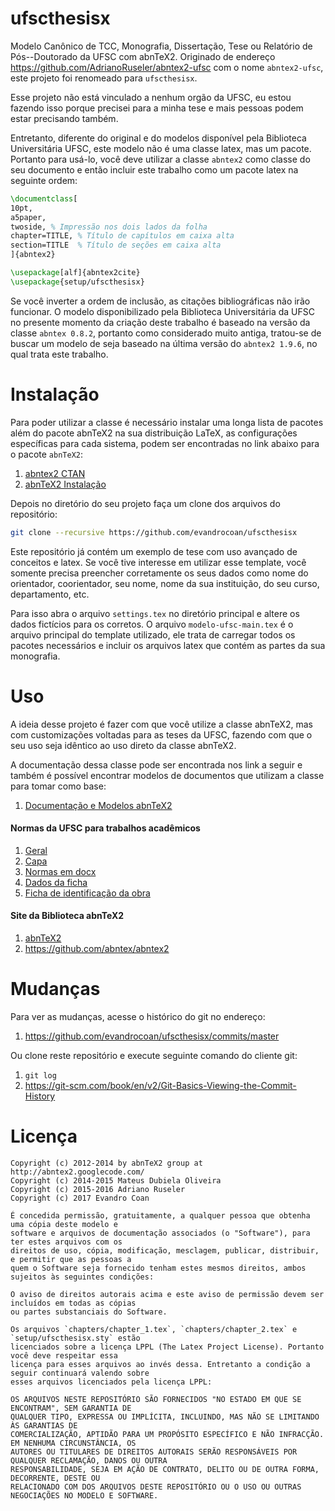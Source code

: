 ufscthesisx
=================

Modelo Canônico de TCC, Monografia,  Dissertação, Tese ou Relatório de Pós--Doutorado da UFSC com
abnTeX2. Originado de endereço https://github.com/AdrianoRuseler/abntex2-ufsc com o nome
`abntex2-ufsc`, este projeto foi renomeado para `ufscthesisx`.

Esse projeto não está vinculado a nenhum orgão da UFSC, eu estou fazendo isso porque precisei para a
minha tese e mais pessoas podem estar precisando também.

Entretanto, diferente do original e do modelos disponível pela Biblioteca Universitária UFSC, este
modelo não é uma classe latex, mas um pacote. Portanto para usá-lo, você deve utilizar a classe
`abntex2` como classe do seu documento e então incluir este trabalho como um pacote latex na
seguinte ordem:
```latex
\documentclass[
10pt,
a5paper,
twoside, % Impressão nos dois lados da folha
chapter=TITLE, % Título de capítulos em caixa alta
section=TITLE  % Título de seções em caixa alta
]{abntex2}

\usepackage[alf]{abntex2cite}
\usepackage{setup/ufscthesisx}
```

Se você inverter a ordem de inclusão, as citações bibliográficas não irão funcionar. O modelo
disponibilizado pela Biblioteca Universitária da UFSC no presente momento da criação deste trabalho
é baseado na versão da classe `abntex 0.8.2`, portanto como considerado muito antiga, tratou-se de
buscar um modelo de seja baseado na última versão do `abntex2 1.9.6`, no qual trata este trabalho.



# Instalação

Para poder utilizar a classe é necessário instalar uma longa lista de pacotes além do pacote abnTeX2
na sua distribuição LaTeX, as configurações específicas para cada sistema, podem ser encontradas no
link abaixo para o pacote `abnTeX2`:

1. [abntex2 CTAN](http://www.ctan.org/pkg/abntex2)
1. [abnTeX2 Instalação](https://github.com/abntex/abntex2/wiki/Instalacao)

Depois no diretório do seu projeto faça um clone dos arquivos do repositório:
```bash
git clone --recursive https://github.com/evandrocoan/ufscthesisx
```

Este repositório já contém um exemplo de tese com uso avançado de conceitos e latex. Se você tive
interesse em utilizar esse template, você somente precisa preencher corretamente os seus dados como
nome do orientador, coorientador, seu nome, nome da sua instituição, do seu curso, departamento,
etc.

Para isso abra o arquivo `settings.tex` no diretório principal e altere os dados fictícios para os
corretos. O arquivo `modelo-ufsc-main.tex` é o arquivo principal do template utilizado, ele trata de
carregar todos os pacotes necessários e incluir os arquivos latex que contém as partes da sua
monografia.



# Uso

A ideia desse projeto é fazer com que você utilize a classe abnTeX2, mas com customizações voltadas
para as teses da UFSC, fazendo com que o seu uso seja idêntico ao uso direto da classe abnTeX2.

A documentação dessa classe pode ser encontrada nos link a seguir e também é possível encontrar
modelos de documentos que utilizam a classe para tomar como base:

1. [Documentação e Modelos abnTeX2](https://www.ctan.org/pkg/abntex2)


#### Normas da UFSC para trabalhos acadêmicos

1. [Geral](http://portal.bu.ufsc.br/normalizacao/)
1. [Capa](http://www.bu.ufsc.br/design/Guia_Rapido_Diagramacao_Trabalhos_Academicos.pdf)
1. [Normas em docx](http://www.bu.ufsc.br/design/TemplateTrabalhoAcademico.docx)
1. [Dados da ficha](http://ficha.bu.ufsc.br/)
1. [Ficha de identificação da obra](http://portal.bu.ufsc.br/servicos/ficha-de-identificacao-da-obra/)


#### Site da Biblioteca abnTeX2

1. [abnTeX2](http://www.abntex.net.br/)
1. https://github.com/abntex/abntex2



# Mudanças

Para ver as mudanças, acesse o histórico do git no endereço:

1. https://github.com/evandrocoan/ufscthesisx/commits/master

Ou clone reste repositório e execute seguinte comando do cliente git:

1. `git log`
1. https://git-scm.com/book/en/v2/Git-Basics-Viewing-the-Commit-History


# Licença

```
Copyright (c) 2012-2014 by abnTeX2 group at http://abntex2.googlecode.com/
Copyright (c) 2014-2015 Mateus Dubiela Oliveira
Copyright (c) 2015-2016 Adriano Ruseler
Copyright (c) 2017 Evandro Coan

É concedida permissão, gratuitamente, a qualquer pessoa que obtenha uma cópia deste modelo e
software e arquivos de documentação associados (o "Software"), para ter estes arquivos com os
direitos de uso, cópia, modificação, mesclagem, publicar, distribuir, e permitir que as pessoas a
quem o Software seja fornecido tenham estes mesmos direitos, ambos sujeitos às seguintes condições:

O aviso de direitos autorais acima e este aviso de permissão devem ser incluídos em todas as cópias
ou partes substanciais do Software.

Os arquivos `chapters/chapter_1.tex`, `chapters/chapter_2.tex` e `setup/ufscthesisx.sty` estão
licenciados sobre a licença LPPL (The Latex Project License). Portanto você deve respeitar essa
licença para esses arquivos ao invés dessa. Entretanto a condição a seguir continuará valendo sobre
esses arquivos licenciados pela licença LPPL:

OS ARQUIVOS NESTE REPOSITÓRIO SÃO FORNECIDOS "NO ESTADO EM QUE SE ENCONTRAM", SEM GARANTIA DE
QUALQUER TIPO, EXPRESSA OU IMPLÍCITA, INCLUINDO, MAS NÃO SE LIMITANDO ÀS GARANTIAS DE
COMERCIALIZAÇÃO, APTIDÃO PARA UM PROPÓSITO ESPECÍFICO E NÃO INFRACÇÃO. EM NENHUMA CIRCUNSTÂNCIA, OS
AUTORES OU TITULARES DE DIREITOS AUTORAIS SERÃO RESPONSÁVEIS POR QUALQUER RECLAMAÇÃO, DANOS OU OUTRA
RESPONSABILIDADE, SEJA EM AÇÃO DE CONTRATO, DELITO OU DE OUTRA FORMA, DECORRENTE, DESTE OU
RELACIONADO COM DOS ARQUIVOS DESTE REPOSITÓRIO OU O USO OU OUTRAS NEGOCIAÇÕES NO MODELO E SOFTWARE.
```




